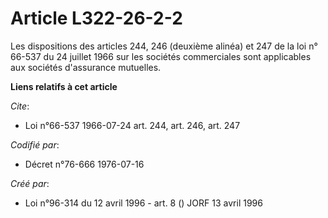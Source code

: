 # Article L322-26-2-2

Les dispositions des articles 244, 246 (deuxième alinéa) et 247 de la loi n° 66-537 du 24 juillet 1966 sur les sociétés
commerciales sont applicables aux sociétés d'assurance mutuelles.

**Liens relatifs à cet article**

_Cite_:

  - Loi n°66-537 1966-07-24 art. 244, art. 246, art. 247

_Codifié par_:

  - Décret n°76-666 1976-07-16

_Créé par_:

  - Loi n°96-314 du 12 avril 1996 - art. 8 () JORF 13 avril 1996
